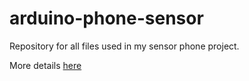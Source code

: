 # arduino-phone-sensor
Repository for all files used in my sensor phone project.

More details [here](https://wiki.mpetermann.ch/#!project-pplus-phone-sensor.md)
